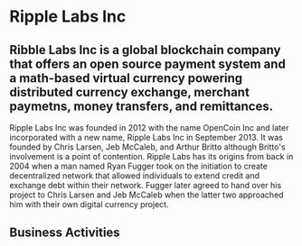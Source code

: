 # Ripple Labs Inc
## Ribble Labs Inc is a global blockchain company that offers an open source payment system and a math-based virtual currency powering distributed currency exchange, merchant paymetns, money transfers, and remittances. 
Ripple Labs Inc was founded in 2012 with the name OpenCoin Inc and later incorporated with a new name, Ripple Labs Inc in September 2013. It was founded by Chris Larsen, Jeb McCaleb, and Arthur Britto although Britto's involvement is a point of contention. Ripple Labs has its origins from back in 2004 when a man named Ryan Fugger took on the initiation to create decentralized network that allowed individuals to extend credit and exchange debt within their network. Fugger later agreed to hand over his project to Chris Larsen and Jeb McCaleb when the latter two approached him with their own digital currency project. 

## Business Activities

